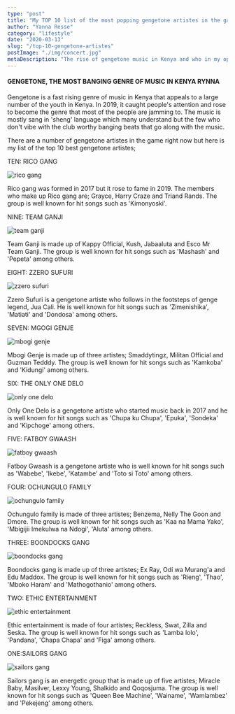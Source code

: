 ```yaml
---
type: "post"
title: "My TOP 10 list of the most popping gengetone artistes in the game right now!!!"
author: "Yanna Resse"
category: "lifestyle"
date: "2020-03-13"
slug: "/top-10-gengetone-artistes"
postImage: "./img/concert.jpg"
metaDescription: "The rise of gengetone music in Kenya and who in my opinion are running the music scene. "
---
```


#### GENGETONE, THE MOST BANGING GENRE OF MUSIC IN KENYA RYNNA

Gengetone is a fast rising genre of music in Kenya that appeals to a large number of the youth in Kenya. In 2019, it caught people's attention and rose to become the genre that most of the people are jamming to. The music is mostly sang in 'sheng' language which many understand but the few who don't vibe with the club worthy banging beats that go along with the music.

There are a number of gengetone artistes in the game right now but here is my list of the top 10 best gengetone artistes;

TEN: RICO GANG

![rico gang](./img/ricogang.jpg)

Rico gang was formed in 2017 but it rose to fame in 2019. The members who make up Rico gang are; Grayce, Harry Craze and Triand Rands. The group is well known for hit songs such as 'Kimonyoski'.

NINE: TEAM GANJI

![team ganji](./img/teamganji.jpg)

Team Ganji is made up of Kappy Official, Kush, Jabaaluta and Esco Mr Team Ganji. The group is well known for hit songs such as 'Mashash' and 'Pepeta' among others.

EIGHT: ZZERO SUFURI

![zzero sufuri](./img/zzerosufuri.jpg)

Zzero Sufuri is a gengetone artiste who follows in the footsteps of genge legend, Jua Cali. He is well known for hit songs such as 'Zimenishika', 'Matiati' and 'Dondosa' among others.

SEVEN: MGOGI GENJE

![mbogi genje](./img/mbogigenje.jpg)

Mbogi Genje is made up of three artistes; Smaddytingz, Militan Official and Guzman Tedddy. The group is well known for hit songs such as 'Kamkoba' and 'Kidungi' among others.

SIX: THE ONLY ONE DELO

![only one delo](./img/theonlydelo.jpg)

Only One Delo is a gengetone artiste who started music back in 2017 and he is well known for hit songs such as 'Chupa ku Chupa', 'Epuka', 'Sondeka' and 'Kipchoge' among others.

FIVE: FATBOY GWAASH

![fatboy gwaash](./img/fatboygwaash.jpg)

Fatboy Gwaash is a gengetone artiste who is well known for hit songs such as 'Wabebe', 'Ikebe', 'Katambe' and 'Toto si Toto' among others.

FOUR: OCHUNGULO FAMILY

![ochungulo family](./img/ochungulofamily.jpg)

Ochungulo family is made of three artistes; Benzema, Nelly The Goon and Dmore. The group is well known for hit songs such as 'Kaa na Mama Yako', 'Mbigijii Imekulwa na Ndogi', 'Aluta' among others.

THREE: BOONDOCKS GANG

![boondocks gang](./img/boondocksgang.jpg)

Boondocks gang is made up of three artistes; Ex Ray, Odi wa Murang'a and Edu Maddox. The group is well known for hit songs such as 'Rieng', 'Thao', 'Mboko Haram' and 'Mathogothanio' among others.

TWO: ETHIC ENTERTAINMENT

![ethic entertainment](./img/ethicentertainment.jpg)

Ethic entertainment is made of four artistes; Reckless, Swat, Zilla and Seska. The group is well known for hit songs such as 'Lamba lolo', 'Pandana', 'Chapa Chapa' and 'Figa' among others.

ONE:SAILORS GANG

![sailors gang](./img/sailors.jpg)

Sailors gang is an energetic group that is made up of five artistes; Miracle Baby, Masilver, Lexxy Young, Shalkido and Qoqosjuma. The group is well known for hit songs such as 'Queen Bee Machine', 'Wainame', 'Wamlambez' and 'Pekejeng' among others.
